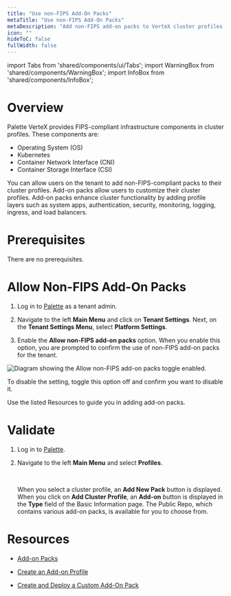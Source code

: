 ```yaml
---
title: "Use non-FIPS Add-On Packs"
metaTitle: "Use non-FIPS Add-On Packs"
metaDescription: "Add non-FIPS add-on packs to VerteX cluster profiles."
icon: ""
hideToC: false
fullWidth: false
---
```


import Tabs from 'shared/components/ui/Tabs';
import WarningBox from 'shared/components/WarningBox';
import InfoBox from 'shared/components/InfoBox';


# Overview

Palette VerteX provides FIPS-compliant infrastructure components in cluster profiles. These components are:
    
- Operating System (OS)
- Kubernetes
- Container Network Interface (CNI)
- Container Storage Interface (CSI) 

You can allow users on the tenant to add non-FIPS-compliant packs to their cluster profiles. Add-on packs allow users to customize their cluster profiles. Add-on packs enhance cluster functionality by adding profile layers such as system apps, authentication, security, monitoring, logging, ingress, and load balancers.


# Prerequisites

There are no prerequisites.


# Allow Non-FIPS Add-On Packs


1. Log in to [Palette](https://console.spectrocloud.com/) as a tenant admin.


2. Navigate to the left **Main Menu** and click on **Tenant Settings**. Next, on the **Tenant Settings Menu**, select **Platform Settings**.


3. Enable the **Allow non-FIPS add-on packs** option. When you enable this option, you are prompted to confirm the use of non-FIPS add-on packs for the tenant.


![Diagram showing the Allow non-FIPS add-on packs toggle enabled.](/vertex_use-non-fips-settings_nonFips-addon-packs.png)


To disable the setting, toggle this option off and confirm you want to disable it.


Use the listed Resources to guide you in adding add-on packs. 


# Validate


1. Log in to [Palette](https://console.spectrocloud.com/).


2. Navigate to the left **Main Menu** and select **Profiles**.

    <br />
    
    When you select a cluster profile, an **Add New Pack** button is displayed. When you click on **Add Cluster Profile**, an **Add-on** button is displayed in the **Type** field of the Basic Information page. The Public Repo, which contains various add-on packs, is available for you to choose from.
   


# Resources

- [Add-on Packs](/registries-and-packs/adding-add-on-packs)


- [Create an Add-on Profile](/cluster-profiles/create-add-on-profile)


- [Create and Deploy a Custom Add-On Pack](/registries-and-packs/deploy-pack)


